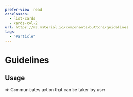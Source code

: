 ```yaml
---
prefer-view: read
cssclasses:
  - list-cards
  - cards-col-2
url: https://m3.material.io/components/buttons/guidelines
tags:
  - "#article"
---
```

# Guidelines
## Usage
=> Communicates action that can be taken by user

